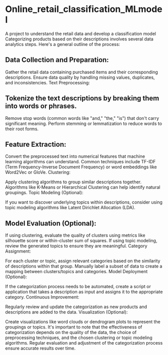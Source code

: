 # Online_retail_classification_MLmodel
A project to understand the retail data and develop a classification model
Categorizing products based on their descriptions involves several data analytics steps. Here's a general outline of the process:

## Data Collection and Preparation:

Gather the retail data containing purchased items and their corresponding descriptions.
Ensure data quality by handling missing values, duplicates, and inconsistencies.
Text Preprocessing:

## Tokenize the text descriptions by breaking them into words or phrases.
Remove stop words (common words like "and," "the," "is") that don't carry significant meaning.
Perform stemming or lemmatization to reduce words to their root forms.

## Feature Extraction:

Convert the preprocessed text into numerical features that machine learning algorithms can understand.
Common techniques include TF-IDF (Term Frequency-Inverse Document Frequency) or word embeddings like Word2Vec or GloVe.
Clustering:

Apply clustering algorithms to group similar descriptions together.
Algorithms like K-Means or Hierarchical Clustering can help identify natural groupings.
Topic Modeling (Optional):

If you want to discover underlying topics within descriptions, consider using topic modeling algorithms like Latent Dirichlet Allocation (LDA).

## Model Evaluation (Optional):

If using clustering, evaluate the quality of clusters using metrics like silhouette score or within-cluster sum of squares.
If using topic modeling, review the generated topics to ensure they are meaningful.
Category Assignment:

For each cluster or topic, assign relevant categories based on the similarity of descriptions within that group.
Manually label a subset of data to create a mapping between clusters/topics and categories.
Model Deployment (Optional):

If the categorization process needs to be automated, create a script or application that takes a description as input and assigns it to the appropriate category.
Continuous Improvement:

Regularly review and update the categorization as new products and descriptions are added to the data.
Visualization (Optional):

Create visualizations like word clouds or dendrogram plots to represent the groupings or topics.
It's important to note that the effectiveness of categorization depends on the quality of the data, the choice of preprocessing techniques, and the chosen clustering or topic modeling algorithms. Regular evaluation and adjustment of the categorization process ensure accurate results over time.
